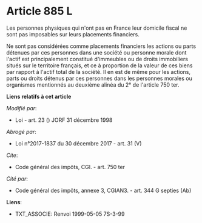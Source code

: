 # Article 885 L

Les personnes physiques qui n'ont pas en France leur domicile fiscal ne sont pas imposables sur leurs placements financiers. 

Ne sont pas considérées comme placements financiers les actions ou parts détenues par ces personnes dans une société ou
personne morale dont l'actif est principalement constitué d'immeubles ou de droits immobiliers situés sur le territoire
français, et ce à proportion de la valeur de ces biens par rapport à l'actif total de la société. Il en est de même pour les
actions, parts ou droits détenus par ces personnes dans les personnes morales ou organismes mentionnés au deuxième alinéa du
2° de l'article 750 ter.

**Liens relatifs à cet article**

_Modifié par_:

  - Loi - art. 23 () JORF 31 décembre 1998

_Abrogé par_:

  - Loi n°2017-1837 du 30 décembre 2017 - art. 31 (V)

_Cite_:

  - Code général des impôts, CGI. - art. 750 ter

_Cité par_:

  - Code général des impôts, annexe 3, CGIAN3. - art. 344 G septies (Ab)

**Liens**:

  - TXT_ASSOCIE: Renvoi 1999-05-05 7S-3-99
